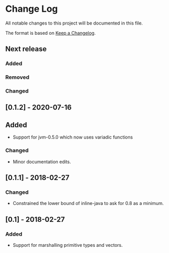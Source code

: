 # Change Log

All notable changes to this project will be documented in this file.

The format is based on [Keep a Changelog](http://keepachangelog.com/).

## Next release

### Added
### Removed
### Changed

## [0.1.2] - 2020-07-16

## Added

* Support for jvm-0.5.0 which now uses variadic functions

### Changed

* Minor documentation edits.

## [0.1.1] - 2018-02-27

### Changed

* Constrained the lower bound of inline-java to ask for 0.8 as a minimum.

## [0.1] - 2018-02-27

### Added

* Support for marshalling primitive types and vectors.
